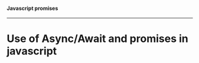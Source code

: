 #### Javascript promises
-----------------------------------------------
# Use of Async/Await and promises in javascript